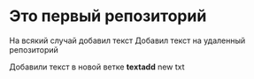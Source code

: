 # Это первый репозиторий

На всякий случай добавил текст
Добавил текст на удаленный репозиторий

Добавили текст в новой ветке **textadd**
new txt
